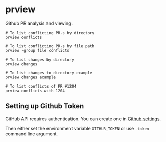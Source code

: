 # prview

Github PR analysis and viewing.

```
# To list conflicting PR-s by directory
prview conflicts

# To list conflicting PR-s by file path
prview -group file conflicts

# To list changes by directory
prview changes

# To list changes to directory example
prview changes example

# To list conflicts of PR #1204
prview conflicts-with 1204
```

## Setting up Github Token

GitHub API requires authentication. You can create one in [Github settings](https://github.com/settings/tokens).

Then either set the environment variable `GITHUB_TOKEN` or use `-token` command line argument.